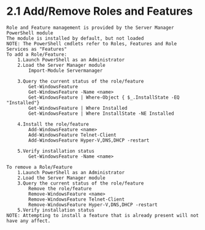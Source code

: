 # 2.1 Add/Remove Roles and Features

    Role and Feature management is provided by the Server Manager PowerShell module
    The module is installed by default, but not loaded
    NOTE: The PowerShell cmdlets refer to Roles, Features and Role Services as "Features"
    To add a Role/Feature:
        1.Launch PowerShell as an Administrator
        2.Load the Server Manager module
            Import-Module Servermanager

        3.Query the current status of the role/feature
            Get-WindowsFeature
            Get-WindowsFeature -Name <name>
            Get-WindowsFeature | Where-Object { $_.InstallState -EQ "Installed"}
            Get-WindowsFeature | Where Installed
            Get-WindowsFeature | Where InstallState -NE Installed

        4.Install the role/feature
            Add-WindowsFeature <name>
            Add-WindowsFeature Telnet-Client
            Add-WindowsFeature Hyper-V,DNS,DHCP -restart

        5.Verify installation status
            Get-WindowsFeature -Name <name>
        
    To remove a Role/Feature
        1.Launch PowerShell as an Administrator
        2.Load the Server Manager module
        3.Query the current status of the role/feature
            Remove the role/feature
            Remove-WindowsFeature <name>
            Remove-WindowsFeature Telnet-Client
            Remove-WindowsFeature Hyper-V,DNS,DHCP -restart
        5.Verify installation status
    NOTE: Attempting to install a feature that is already present will not have any affect.